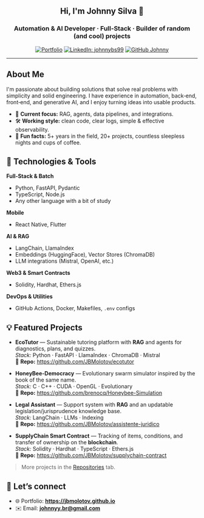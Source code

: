 <div align="center">

<h2>Hi, I'm <strong>Johnny Silva</strong> 👋</h2>

### **Automation & AI** Developer · Full‑Stack · Builder of random (and cool) projects

[![Portfolio](https://img.shields.io/badge/Portfolio-jbmolotov.github.io-yellow?style=flat-square&logo=windowsterminal&logoColor=white)](https://jbmolotov.github.io)
[![LinkedIn: johnnybs99](https://img.shields.io/badge/-johnnybs99-blue?style=flat-square&logo=Linkedin&logoColor=white&link=https://www.linkedin.com/in/johnnybs99/)](https://www.linkedin.com/in/johnnybs99/)
[![GitHub Johnny](https://img.shields.io/github/followers/jbmolotov?label=follow&style=social)](https://github.com/jbmolotov)

</div>

---

## About Me

I'm passionate about building solutions that solve real problems with simplicity and solid engineering. I have experience in automation, back‑end, front‑end, and generative AI, and I enjoy turning ideas into usable products.

- 🧠 **Current focus:** RAG, agents, data pipelines, and integrations.
- 🛠️ **Working style:** clean code, clear logs, simple & effective observability.
- 🍕 **Fun facts:** 5+ years in the field, 20+ projects, countless sleepless nights and cups of coffee.

## 🧰 Technologies & Tools

**Full‑Stack & Batch**

- Python, FastAPI, Pydantic
- TypeScript, Node.js
- Any other language with a bit of study

**Mobile**

- React Native, Flutter

**AI & RAG**

- LangChain, LlamaIndex
- Embeddings (HuggingFace), Vector Stores (ChromaDB)
- LLM integrations (Mistral, OpenAI, etc.)

**Web3 & Smart Contracts**

- Solidity, Hardhat, Ethers.js

**DevOps & Utilities**

- GitHub Actions, Docker, Makefiles, `.env` configs

## 💡 Featured Projects

- **EcoTutor** — Sustainable tutoring platform with **RAG** and agents for diagnostics, plans, and quizzes.  
  _Stack:_ Python · FastAPI · LlamaIndex · ChromaDB · Mistral  
  🔗 **Repo:** https://github.com/JBMolotov/ecotutor

- **HoneyBee-Democracy** — Evolutionary swarm simulator inspired by the book of the same name.  
  _Stack:_ C · C++ · CUDA · OpenGL · Evolutionary  
  🔗 **Repo:** https://github.com/brenocq/Honeybee-Simulation

- **Legal Assistant** — Support system with **RAG** and an updatable legislation/jurisprudence knowledge base.  
  _Stack:_ LangChain · LLMs · Indexing  
  🔗 **Repo:** https://github.com/JBMolotov/assistente-juridico

- **SupplyChain Smart Contract** — Tracking of items, conditions, and transfer of ownership on the **blockchain**.  
  _Stack:_ Solidity · Hardhat · TypeScript · Ethers.js  
  🔗 **Repo:** https://github.com/JBMolotov/supplychain-contract

> More projects in the [Repositories](https://github.com/JBMolotov?tab=repositories) tab.

## 🤝 Let’s connect

- 🌐 Portfolio: **https://jbmolotov.github.io**
- ✉️ Email: **johnnyy.br@gmail.com**
